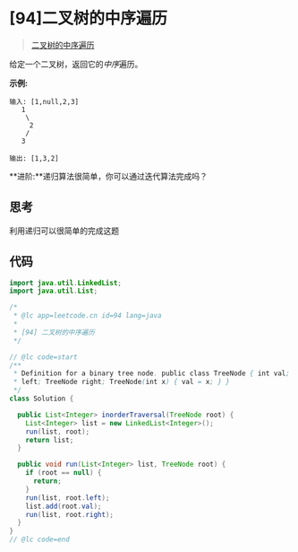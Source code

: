 # [94]二叉树的中序遍历

> [二叉树的中序遍历](https://leetcode-cn.com/problems/binary-tree-inorder-traversal/description/)

给定一个二叉树，返回它的*中序*遍历。

**示例:**

```
输入: [1,null,2,3]
   1
    \
     2
    /
   3

输出: [1,3,2]
```

**进阶:**递归算法很简单，你可以通过迭代算法完成吗？

## 思考

利用递归可以很简单的完成这题

## 代码

```java
import java.util.LinkedList;
import java.util.List;

/*
 * @lc app=leetcode.cn id=94 lang=java
 *
 * [94] 二叉树的中序遍历
 */

// @lc code=start
/**
 * Definition for a binary tree node. public class TreeNode { int val; TreeNode
 * left; TreeNode right; TreeNode(int x) { val = x; } }
 */
class Solution {

  public List<Integer> inorderTraversal(TreeNode root) {
    List<Integer> list = new LinkedList<Integer>();
    run(list, root);
    return list;
  }

  public void run(List<Integer> list, TreeNode root) {
    if (root == null) {
      return;
    }
    run(list, root.left);
    list.add(root.val);
    run(list, root.right);
  }
}
// @lc code=end

```
